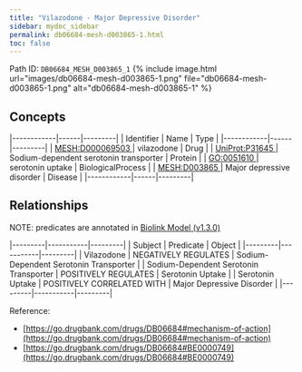 ```yaml
---
title: "Vilazodone - Major Depressive Disorder"
sidebar: mydoc_sidebar
permalink: db06684-mesh-d003865-1.html
toc: false 
---
```



Path ID: `DB06684_MESH_D003865_1`
{% include image.html url="images/db06684-mesh-d003865-1.png" file="db06684-mesh-d003865-1.png" alt="db06684-mesh-d003865-1" %}

## Concepts

|------------|------|---------|
| Identifier | Name | Type    |
|------------|------|---------|
| <a href="https://identifiers.org/MESH:D000069503">MESH:D000069503 </a> | vilazodone | Drug |
| <a href="https://identifiers.org/UniProt:P31645">UniProt:P31645 </a> | Sodium-dependent serotonin transporter | Protein |
| <a href="https://identifiers.org/GO:0051610">GO:0051610 </a> | serotonin uptake | BiologicalProcess |
| <a href="https://identifiers.org/MESH:D003865">MESH:D003865 </a> | Major depressive disorder | Disease |
|------------|------|---------|

## Relationships


NOTE: predicates are annotated in <a href="https://github.com/biolink/biolink-model/releases/tag/v1.3.0">Biolink Model (v1.3.0)</a>

|---------|-----------|---------|
| Subject | Predicate | Object  |
|---------|-----------|---------|
| Vilazodone | NEGATIVELY REGULATES | Sodium-Dependent Serotonin Transporter |
| Sodium-Dependent Serotonin Transporter | POSITIVELY REGULATES | Serotonin Uptake |
| Serotonin Uptake | POSITIVELY CORRELATED WITH | Major Depressive Disorder |
|---------|-----------|---------|

Reference: 
  - [https://go.drugbank.com/drugs/DB06684#mechanism-of-action](https://go.drugbank.com/drugs/DB06684#mechanism-of-action)
  - [https://go.drugbank.com/drugs/DB06684#BE0000749](https://go.drugbank.com/drugs/DB06684#BE0000749)
